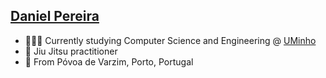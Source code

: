 ## [Daniel Pereira](danielpereira.xyz)

- 👨🏻‍💻 Currently studying Computer Science and Engineering @ [UMinho](https://www.uminho.pt/EN)
- 🥋 Jiu Jitsu practitioner
- 📍 From Póvoa de Varzim, Porto, Portugal
